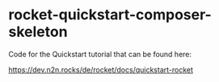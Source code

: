 # rocket-quickstart-composer-skeleton
Code for the Quickstart tutorial that can be found here:

https://dev.n2n.rocks/de/rocket/docs/quickstart-rocket
